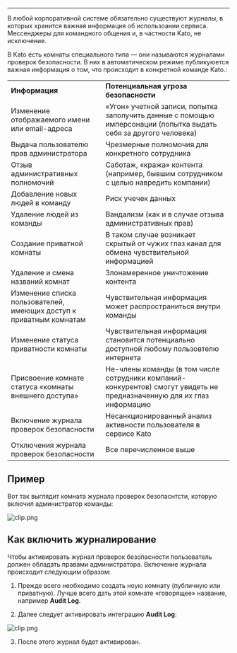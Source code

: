 ***

В любой корпоративной системе обязательно существуют журналы, в которых хранится важная информация об использоании сервиса. Мессенджеры для командного общения и, в частности Kato, не исключение.

В Kato есть комнаты специального типа — они называются журналами проверок безопасности. В них в автоматическом режиме публикуюется важная информация о том, что происходит в конкретной команде Kato.:

<table>
    <tr>
        <td><b>Информация</b></td>
        <td><b>Потенциальная угроза безопасности</b></td>
    </tr>
    <tr>
        <td>Изменение отображаемого имени или email-адреса</td>
        <td>«Угон» учетной записи, попытка заполучить данные с помощью имперсонации (попытка выдать себя за другого человека)</td>
    </tr>
    <tr>
        <td>Выдача пользователю прав администратора</td>
        <td>Чрезмерные полномочия для конкретного сотрудника</td>
    </tr>
    <tr>
        <td>Отзыв административных полномочий</td>
        <td>Саботаж, «кража» контента (например, бывшим сотрудником с целью навредить компании)</td>
    </tr>
    <tr>
        <td>Добавление новых людей в команду</td>
        <td>Риск учечек данных</td>
    </tr>
    <tr>
        <td>Удаление людей из команды</td>
        <td>Вандализм (как и в случае отзыва административных прав)</td>
    </tr>
    <tr>
        <td>Создание приватной комнаты</td>
        <td>В таком случае возникает скрытый от чужих глаз канал для обмена чувствительной информацией</td>
    </tr>
    <tr>
        <td>Удаление и смена названий комнат</td>
        <td>Злонамеренное уничтожение контента</td>
    </tr>
    <tr>
        <td>Изменение списка пользователей, имеющих доступ к приватным комнатам</td>
        <td>Чувствительная информация может распространиться внутри команды</td>
    </tr>
    <tr>
        <td>Изменение статуса приватности комнаты</td>
        <td>Чувствительная информация становится потенциально доступной любому пользовтелю интернета</td>
    </tr>
    <tr>
        <td>Присвоение комнате статуса «комнаты внешнего доступа»</td>
        <td>Не-члены команды (в том числе сотрудники компаний-конкурентов) смогут увидеть не предназначенную для их глаз информацию</td>
    </tr>
    <tr>
        <td>Включение журнала проверок безопасности</td>
        <td>Несанкционированный анализ активности пользователя в сервисе Kato</td>
    </tr>
    <tr>
        <td>Отключения журнала проверок безопасности</td>
        <td>Все перечисленное выше</td>
    </tr>
</table>

## Пример

Вот так выглядит комната журнала проверок безопаснтсти, которую включил администратор команды:

 ![clip.png](http://i.imgur.com/VsT6Ljz.png)
 
## Как включить журналирование

Чтобы активировать журнал проверок безопасности пользователь должен обладать правами администратора. Включение журнала происходит следующим образом:

1. Прежде всего необходимо создать ноую комнату (публичную или приватную). Лучше всего дать этой комнате «говорящее» название, например **Audit Log**.

2. Далее следует активировать интеграцию **Audit Log**:

 ![clip.png](http://i.imgur.com/15vzYQ7.png)

3. После этого журнал будет активирован.


